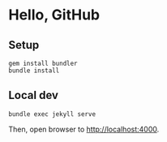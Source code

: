 # Hello, GitHub

## Setup

```
gem install bundler
bundle install
```

## Local dev

```
bundle exec jekyll serve
```

Then, open browser to <http://localhost:4000>.
